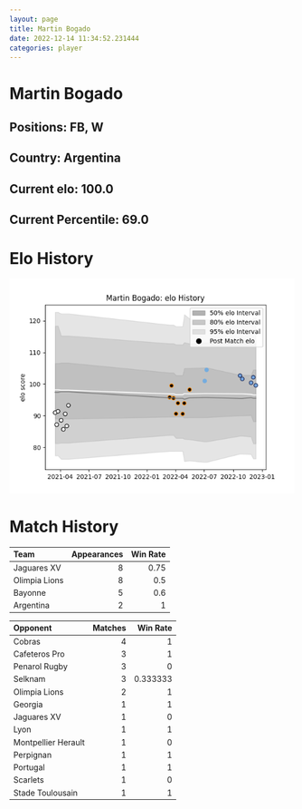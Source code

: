 ```yaml
---  
layout: page  
title: Martin Bogado  
date: 2022-12-14 11:34:52.231444  
categories: player  
---
```

# Martin Bogado

## Positions: FB, W

## Country: Argentina

## Current elo: 100.0

## Current Percentile: 69.0

# Elo History


![elo history](history_MartinBogado.png)
# Match History


| Team          |   Appearances |   Win Rate |
|:--------------|--------------:|-----------:|
| Jaguares XV   |             8 |       0.75 |
| Olimpia Lions |             8 |       0.5  |
| Bayonne       |             5 |       0.6  |
| Argentina     |             2 |       1    |

| Opponent            |   Matches |   Win Rate |
|:--------------------|----------:|-----------:|
| Cobras              |         4 |   1        |
| Cafeteros Pro       |         3 |   1        |
| Penarol Rugby       |         3 |   0        |
| Selknam             |         3 |   0.333333 |
| Olimpia Lions       |         2 |   1        |
| Georgia             |         1 |   1        |
| Jaguares XV         |         1 |   0        |
| Lyon                |         1 |   1        |
| Montpellier Herault |         1 |   0        |
| Perpignan           |         1 |   1        |
| Portugal            |         1 |   1        |
| Scarlets            |         1 |   0        |
| Stade Toulousain    |         1 |   1        |